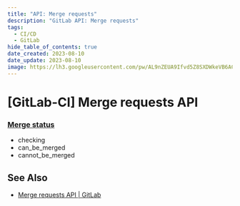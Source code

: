 ```yaml
---
title: "API: Merge requests"
description: "GitLab API: Merge requests"
tags:
  - CI/CD
  - GitLab
hide_table_of_contents: true
date_created: 2023-08-10
date_update: 2023-08-10
image: https://lh3.googleusercontent.com/pw/AL9nZEUA9Ifvd5Z8SXDWkeVB6AC4MPGwnXaL6kBXNPoXwOQQ2jOcZ1Jw_0p8TKK8C3ZX0e67_FOY15eDrm7aaXSQJcKtoUzC80SAQEHsaBy6qS2AqNNs5VUFNXBKm439y_1wkvmDl-PnL8ReojnIumNlEvOXBg=w800-no?authuser=0
---
```


[GitLab-CI] Merge requests API
=============================



### [Merge status](https://docs.gitlab.com/ee/api/merge_requests.html#merge-status) ###

- checking
- can_be_merged
- cannot_be_merged


See Also
--------

- [Merge requests API | GitLab](https://docs.gitlab.com/ee/api/merge_requests.html)
